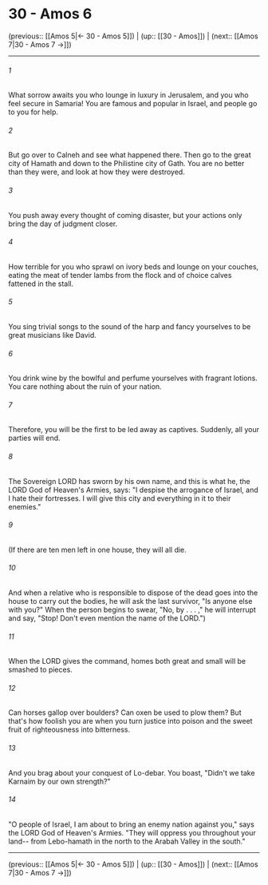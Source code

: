 # 30 - Amos 6

(previous:: [[Amos 5|← 30 - Amos 5]]) | (up:: [[30 - Amos]]) | (next:: [[Amos 7|30 - Amos 7 →]])

***


###### 1 
What sorrow awaits you who lounge in luxury in Jerusalem, and you who feel secure in Samaria! You are famous and popular in Israel, and people go to you for help. 

###### 2 
But go over to Calneh and see what happened there. Then go to the great city of Hamath and down to the Philistine city of Gath. You are no better than they were, and look at how they were destroyed. 

###### 3 
You push away every thought of coming disaster, but your actions only bring the day of judgment closer. 

###### 4 
How terrible for you who sprawl on ivory beds and lounge on your couches, eating the meat of tender lambs from the flock and of choice calves fattened in the stall. 

###### 5 
You sing trivial songs to the sound of the harp and fancy yourselves to be great musicians like David. 

###### 6 
You drink wine by the bowlful and perfume yourselves with fragrant lotions. You care nothing about the ruin of your nation. 

###### 7 
Therefore, you will be the first to be led away as captives. Suddenly, all your parties will end. 

###### 8 
The Sovereign LORD has sworn by his own name, and this is what he, the LORD God of Heaven's Armies, says: "I despise the arrogance of Israel, and I hate their fortresses. I will give this city and everything in it to their enemies." 

###### 9 
(If there are ten men left in one house, they will all die. 

###### 10 
And when a relative who is responsible to dispose of the dead goes into the house to carry out the bodies, he will ask the last survivor, "Is anyone else with you?" When the person begins to swear, "No, by . . . ," he will interrupt and say, "Stop! Don't even mention the name of the LORD.") 

###### 11 
When the LORD gives the command, homes both great and small will be smashed to pieces. 

###### 12 
Can horses gallop over boulders? Can oxen be used to plow them? But that's how foolish you are when you turn justice into poison and the sweet fruit of righteousness into bitterness. 

###### 13 
And you brag about your conquest of Lo-debar. You boast, "Didn't we take Karnaim by our own strength?" 

###### 14 
"O people of Israel, I am about to bring an enemy nation against you," says the LORD God of Heaven's Armies. "They will oppress you throughout your land-- from Lebo-hamath in the north to the Arabah Valley in the south."

***

(previous:: [[Amos 5|← 30 - Amos 5]]) | (up:: [[30 - Amos]]) | (next:: [[Amos 7|30 - Amos 7 →]])
